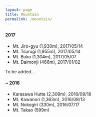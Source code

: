 ```yaml
---
layout: page
title: Mountain
permalink: /mountain/
---
```


<h4>2017</h4>

- Mt. Jiro-gyu (1,930m), 2017/05/14
- Mt. Tsurugi (1,955m), 2017/05/14
- Mt. Buko (1,304m), 2017/05/07
- Mt. Daimonji (466m), 2017/01/02

To be added...

<h4>~ 2016</h4>

- Karasawa Hutte (2,309m), 2016/09/18
- Mt. Kawanori (1,363m), 2016/08/13
- Mt. Nokogiri (330m), 2016/07/17
- Mt. Takao (599m)
